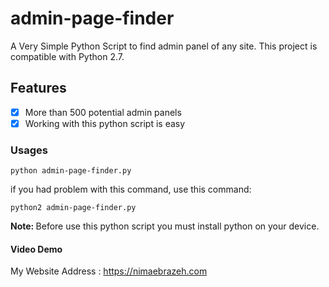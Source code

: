 # admin-page-finder
A Very Simple Python Script to find admin panel of any site. This project is compatible with Python 2.7.
## Features
- [x] More than 500 potential admin panels 
- [x] Working with this python script is easy
### Usages
```
python admin-page-finder.py
```
if you had problem with this command, use this command:
```
python2 admin-page-finder.py
```
<b>Note: </b> Before use this python script you must install python on your device.</b>
#### Video Demo
My Website Address : https://nimaebrazeh.com
